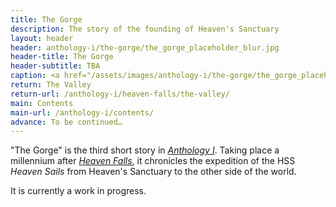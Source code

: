 ```yaml
---
title: The Gorge
description: The story of the founding of Heaven's Sanctuary
layout: header
header: anthology-i/the-gorge/the_gorge_placeholder_blur.jpg
header-title: The Gorge
header-subtitle: TBA
caption: <a href="/assets/images/anthology-i/the-gorge/the_gorge_placeholder.jpg" target="_blank">A.I. placeholder artwork</a> generated using <a href="https://creator.nightcafe.studio/creation/s4qK7NOZ5nVk1PMPJJDG" target="_blank">NightCafe Stable Diffusion v1.5 ⧉</a> — <a href="https://creativecommons.org/publicdomain/zero/1.0/" target="_blank">CC0 1.0 ⧉</a>
return: The Valley
return-url: /anthology-i/heaven-falls/the-valley/
main: Contents
main-url: /anthology-i/contents/
advance: To be continued…
---
```


"The Gorge" is the third short story in <a href="/anthology-i/">*Anthology I*</a>. Taking place a millennium after <a href="/anthology-i/heaven-falls/">*Heaven Falls*</a>, it chronicles the expedition of the HSS <i>Heaven Sails</i> from Heaven's Sanctuary to the other side of the world.

It is currently a work in progress.